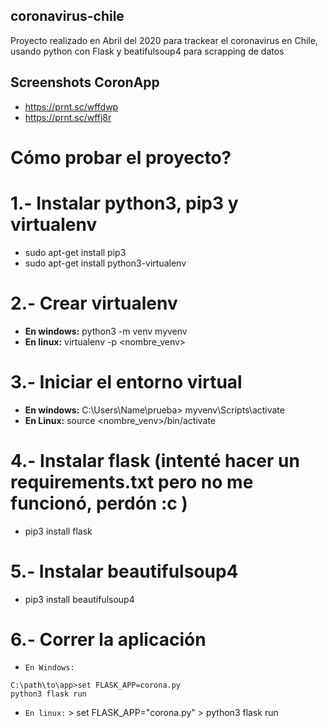 ## coronavirus-chile
Proyecto realizado en Abril del 2020 para trackear el coronavirus en Chile, usando python con Flask y beatifulsoup4 para scrapping de datos

## Screenshots CoronApp
  - https://prnt.sc/wffdwp
  - https://prnt.sc/wffj8r
  

# Cómo probar el proyecto?
# 1.- Instalar python3, pip3 y virtualenv
  - sudo apt-get install pip3
  - sudo apt-get install python3-virtualenv

# 2.- Crear virtualenv
  - **En windows:** python3 -m venv myvenv
  - **En linux:** virtualenv -p <ruta> <nombre_venv>
  
# 3.- Iniciar el entorno virtual
  - **En windows:**  C:\Users\Name\prueba> myvenv\Scripts\activate
  - **En Linux:**   source <nombre_venv>/bin/activate
  
# 4.- Instalar flask (intenté hacer un requirements.txt pero no me funcionó, perdón :c )
  - pip3 install flask
  
# 5.- Instalar beautifulsoup4
  - pip3 install beautifulsoup4
  
# 6.- Correr la aplicación

  - `En Windows:`
 ```
 C:\path\to\app>set FLASK_APP=corona.py
 python3 flask run
 ```
          
  - `En linux:`
          > set FLASK_APP="corona.py"
          > python3 flask run
